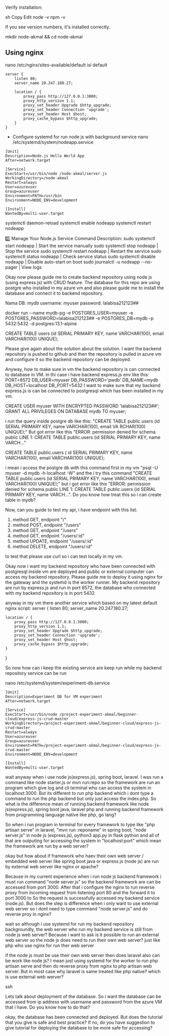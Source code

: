 Verify installation:

sh
Copy
Edit
node -v
npm -v

If you see version numbers, it's installed correctly.



mkdir node-akmal && cd node-akmal

## Using nginx
nano /etc/nginx/sites-available/default
isi default
```
server {
    listen 80;
    server_name 20.247.180.27;

    location / {
        proxy_pass http://127.0.0.1:3000;
        proxy_http_version 1.1;
        proxy_set_header Upgrade $http_upgrade;
        proxy_set_header Connection 'upgrade';
        proxy_set_header Host $host;
        proxy_cache_bypass $http_upgrade;
    }
}
```
- Configure systemd for run node js with background service
nano /etc/systemd/system/nodeapp.service
```syntax
[Unit]
Description=Node.js Hello World App
After=network.target

[Service]
ExecStart=/usr/bin/node /node-akmal/server.js
WorkingDirectory=/node-akmal
Restart=always
User=azureuser
Group=azureuser
Environment=PATH=/usr/bin
Environment=NODE_ENV=development

[Install]
WantedBy=multi-user.target
```
systemctl daemon-reload
systemctl enable nodeapp
systemctl restart nodeapp

3️⃣ Manage Your Node.js Service
Command	Description:
sudo systemctl start nodeapp            | Start the service manually
sudo systemctl stop nodeapp             | Stop the service
sudo systemctl restart nodeapp          | Restart the service
sudo systemctl status nodeapp           | Check service status
sudo systemctl disable nodeapp          | Disable auto-start on boot
sudo journalctl -u nodeapp --no-pager   | View logs


Okay now please guide me to create backend repository using node js (using express.js) with CRUD feature. The database for this repo are using postgre who installed in my azure vm and also please guide me to install the database and connect it to backend repository.


Nama DB: mydb
username: myuser
password: lalabisa212123##

docker run --name mydb-pg -e POSTGRES_USER=myuser -e POSTGRES_PASSWORD=lalabisa212123## -e POSTGRES_DB=mydb -p 5432:5432 -d postgres:13.1-alpine

CREATE TABLE users (id SERIAL PRIMARY KEY, name VARCHAR(100), email VARCHAR(100) UNIQUE);


Please give again about the solution about the solution. I want the backend repository is pushed to github and then the repository is pulled in azure vm and configure it so the backend repository can be deployed.

Anyway, how to make sure in vm the backend repository is can connected to database in VM. In thi case i have backend express.js env like this:
PORT=8572
DB_USER=myuser
DB_PASSWORD='pwdb'
DB_NAME=mydb
DB_HOST=localhost
DB_PORT=5432
I want to make sure that my backend express.js is can be connected to postgresql which has been installed in my vm.

CREATE USER myuser WITH ENCRYPTED PASSWORD 'lalabisa212123##';
GRANT ALL PRIVILEGES ON DATABASE mydb TO myuser;

i run the query inside postgre db like this:
"CREATE TABLE public.users (id SERIAL PRIMARY KEY, name VARCHAR(100), email VA
RCHAR(100) UNIQUE);"
But got error like this "ERROR:  permission denied for schema public
LINE 1: CREATE TABLE public.users (id SERIAL PRIMARY KEY, name VARCH..."

CREATE TABLE public.users (   id SERIAL PRIMARY KEY,   name VARCHAR(100),   email VARCHAR(100) UNIQUE);


i mean i access the postgre db with this command first in my vm "psql -U myuser -d mydb -h localhost -W" and the i try this command "CREATE TABLE public.users (id SERIAL PRIMARY KEY, name VARCHAR(100), email VARCHAR(100) UNIQUE);" but i got error like this "ERROR:  permission denied for schema public
LINE 1: CREATE TABLE public.users (id SERIAL PRIMARY KEY, name VARCH...". Do you know how treat this so i can create table in mydb?

Now, can you guide to test my api, i have endpoint with this list:
1. method GET, endpoint "/"
2. method POST, endpoint "/users"
3. method GET, endpoint "/users"
4. method GET, endpoint "/users/:id"
5. method UPDATE, endpoint "/users/:id"
6. method DELETE, endpoint "/users/:id"

to test that please use curl so i can test locally in my vm.


Okay now i want my backend repository who have been connected with postgresql inside vm are deployed and public or external computer can access my backend repository. Please guide me to deploy it using nginx for the gateway and the systemd is the worker runner. My backend repository are run by express.js and run in port 8572, the database who connected with my backend repository is in port 5432

anyway in my vm there another service which based on my latest default nginx script:
server {
    listen 80;
    server_name 20.247.180.27;

    location / {
        proxy_pass http://127.0.0.1:3000;
        proxy_http_version 1.1;
        proxy_set_header Upgrade $http_upgrade;
        proxy_set_header Connection 'upgrade';
        proxy_set_header Host $host;
        proxy_cache_bypass $http_upgrade;
    }
}

So now how can i keep the existing service are keep run while my backend repository service can be run

nano /etc/systemd/system/experiment-db.service

```syntax
[Unit]
Description=Experiment DB for VM experiment
After=network.target

[Service]
ExecStart=/usr/bin/node /project-experiment-akmal/beginner-cloud/express-js-crud-master
WorkingDirectory=/project-experiment-akmal/beginner-cloud/express-js-crud-master
Restart=always
User=azureuser
Group=azureuser
Environment=PATH=/project-experiment-akmal/beginner-cloud/express-js-crud-master
Environment=NODE_ENV=development

[Install]
WantedBy=multi-user.target
```


wait anyway when i use node js(express.js), spring boot, laravel. I was run a command like node starter.js or mvn run:repo so the framework are run an program which give log and cli terminal who can access the system in localhost:3000. But its different to run php backend which i dont type a command to run the php backend but only just access the index.php. So what is the difference mean of running backend framework like node js(express.js), spring boot java, laravel php and running backend framework from programming language native like php, go lang?

So when i run program in terminal for every framework to type like "php artisan serve" in laravel, "mvn run :reponame" in spring boot, "node server.js" in node js (express.js), python3 app.py in flask python and all of that are outputing for accessing the system in "localhost:port" which mean the framework are run by a web server?

okay but how about if framework who haev their own web server / embedded web server like spring boot java or express js (node js) are run by external web server like nginx or apache?

Because in my current experience when i run node js backend framework i must run command "node server.js" so the backend framework are can be accessed from port 3000. After that i configure the nginx to run reverse proxy from incoming request from listening port 80 and the forward it to port 3000 to So the request is successfully accessed my backend service (node.js). But does the step is difference when i only want to use external web server so i dont need to type command "node server.js" and do reverse proy in nginx?

wait so although i use systemd for run my backend repository backgroundly, the web server who run my backend service is still from node js web server? Because i want to ask is it possible to run an external web server so the node js does need to run their own web server? just like php who use nginx for run ther web server

if the node js must be use their own web server then does laravel also can be work like node js? I mean just using systemd for the worker to run php artisan serve and then do reverse proxy from nginx to php artisan web server. But in most case why laravel is same treated like php native? which is use external web werver?


ssh

Lets talk about deployment of the database. So i want the database can be accessed from ip address with username and password from the azure VM that i have. Do you know how to do that?


okay, the database has been connected and deployed. But does the tutorial that you give is safe and best practice? If no, do you have suggestion to give tutorial for deploying the database to be more safe for accessing?